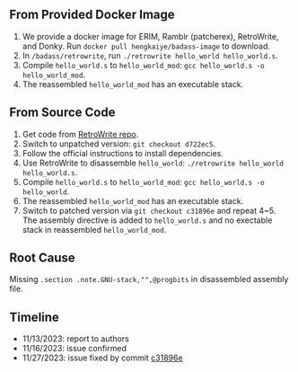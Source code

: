 ## From Provided Docker Image

1. We provide a docker image for ERIM, Ramblr (patcherex), RetroWrite, and Donky. Run `docker pull hengkaiye/badass-image` to download.
2. In `/badass/retrowrite`, run `./retrowrite hello_world hello_world.s`.
3. Compile `hello_world.s` to `hello_world_mod`: `gcc hello_world.s -o hello_world_mod`.
4. The reassembled `hello_world_mod` has an executable stack.

## From Source Code

1. Get code from [RetroWrite repo](https://github.com/HexHive/retrowrite.git).
2. Switch to unpatched version: `git checkout d722ec5`.
3. Follow the official instructions to install dependencies.
4. Use RetroWrite to disassemble `hello_world`: `./retrowrite hello_world hello_world.s`.
5. Compile `hello_world.s` to `hello_world_mod`: `gcc hello_world.s -o hello_world`.
6. The reassembled `hello_world_mod` has an executable stack.
7. Switch to patched version via `git checkout c31896e` and repeat 4~5. The assembly directive is added to `hello_world.s` and no exectable stack in reassembled `hello_world_mod`.

## Root Cause

Missing `.section .note.GNU-stack,"",@progbits` in disassembled assembly file.

## Timeline

* 11/13/2023: report to authors
* 11/16/2023: issue confirmed
* 11/27/2023: issue fixed by commit [c31896e](https://github.com/HexHive/retrowrite/commit/c31896e6814b61e6ef1227f02545ea3cb0d369d4)